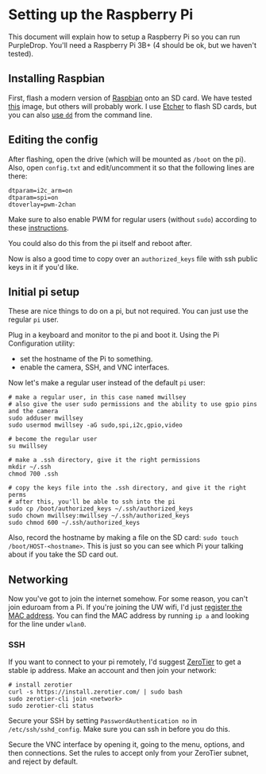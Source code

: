 # Setting up the Raspberry Pi

This document will explain how to setup a Raspberry Pi so you can run PurpleDrop.
You'll need a Raspberry Pi 3B+ (4 should be ok, but we haven't tested).

## Installing Raspbian

First, flash a modern version of [Raspbian][] onto an SD card.
We have tested
[this](https://downloads.raspberrypi.org/raspbian_full/images/raspbian_full-2019-09-30/2019-09-26-raspbian-buster-full.zip)
image, but others will probably work.
I use [Etcher][] to flash SD cards, but you can also [use `dd`][dd] from the command line.

## Editing the config

After flashing, open the drive (which will be mounted as `/boot` on the pi).
Also, open `config.txt` and edit/uncomment it so that the following lines are there:
```
dtparam=i2c_arm=on
dtparam=spi=on
dtoverlay=pwm-2chan
```

Make sure to also enable PWM for regular users (without `sudo`) according to these [instructions][pwm].

You could also do this from the pi itself and reboot after.

Now is also a good time to copy over an `authorized_keys` file with
ssh public keys in it if you'd like.

## Initial pi setup

These are nice things to do on a pi, but not required.
You can just use the regular `pi` user.

Plug in a keyboard and monitor to the pi and boot it.
Using the Pi Configuration utility:
- set the hostname of the Pi to something.
- enable the camera, SSH, and VNC interfaces.

Now let's make a regular user instead of the default `pi` user:
```shell
# make a regular user, in this case named mwillsey
# also give the user sudo permissions and the ability to use gpio pins and the camera
sudo adduser mwillsey
sudo usermod mwillsey -aG sudo,spi,i2c,gpio,video

# become the regular user
su mwillsey

# make a .ssh directory, give it the right permissions
mkdir ~/.ssh
chmod 700 .ssh

# copy the keys file into the .ssh directory, and give it the right perms
# after this, you'll be able to ssh into the pi
sudo cp /boot/authorized_keys ~/.ssh/authorized_keys
sudo chown mwillsey:mwillsey ~/.ssh/authorized_keys
sudo chmod 600 ~/.ssh/authorized_keys
```

Also, record the hostname by making a file on the SD card:
`sudo touch /boot/HOST-<hostname>`.
This is just so you can see which Pi your talking about if you take the SD card out.

## Networking

Now you've got to join the internet somehow.
For some reason, you can't join eduroam from a Pi.
If you're joining the UW wifi, I'd just
[register the MAC address][mac].
You can find the MAC address by running `ip a` and looking for the line under `wlan0`.

### SSH

If you want to connect to your pi remotely, I'd suggest [ZeroTier][] to get a stable ip address.
Make an account and then join your network:
```shell
# install zerotier
curl -s https://install.zerotier.com/ | sudo bash
sudo zerotier-cli join <network>
sudo zerotier-cli status
```

Secure your SSH by setting `PasswordAuthentication no` in `/etc/ssh/sshd_config`.
Make sure you can ssh in before you do this.

Secure the VNC interface by opening it, going to the menu, options,
and then connections. Set the rules to accept only from your ZeroTier
subnet, and reject by default.


[raspbian]: https://www.raspberrypi.org/downloads/raspbian/
[etcher]: https://www.balena.io/etcher/
[dd]: https://www.raspberrypi.org/documentation/installation/installing-images/linux.md
[mac]: https://cppm-uwtc-01.infra.washington.edu/guest/mac_create.php
[zerotier]: https://www.zerotier.com/
[pwm]: https://docs.golemparts.com/rppal/0.10.0/rppal/pwm/index.html
